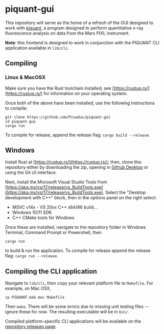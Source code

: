 # piquant-gui

This repository will serve as the home of a refresh of the GUI designed to work with [piquant](https://github.com/pixlise/piquant), a program designed to perform quantitative x-ray fluorescence analysis on data from the Mars PIXL instrument. 

**Note**: this frontend is designed to work in conjunction with the PIQUANT CLI application available in `lib/cli`. 

## Compiling

### Linux & MacOSX

Make sure you have the Rust toolchain installed; see [https://rustup.rs/](https://rustup.rs/) for information on your operating system. 

Once both of the above have been installed, use the following instructions to compile:

```
git clone https://github.com/Pixadus/piquant-gui
cd piquant-gui
cargo run
```

To compile for release, append the release flag: `cargo build --release`. 

## Windows

Install Rust at [https://rustup.rs/](https://rustup.rs/); then, clone this repository either by downloading the zip, opening in [Github Desktop](https://desktop.github.com/download/) or using the Git cli interface.

Next, install the Microsoft Visual Studio Tools from [https://aka.ms/vs/17/release/vs_BuildTools.exe](https://aka.ms/vs/17/release/vs_BuildTools.exe). Select the "Desktop development with C++" block, then in the options panel on the right select:

- MSVC v14x - VS 20xx C++ x64/86 build...
- Windows 10/11 SDK
- C++ CMake tools for Windows

Once these are installed, navigate to the repository folder in Windows Terminal, Command Prompt or Powershell, then

```
cargo run
```

to build & run the application. To compile for release append the release flag: `cargo run --release`. 

## Compiling the CLI application

Navigate to `lib/cli`, then copy your relevant platform file to `Makefile`. For example, on Mac OSX,

```
cp PIQUANT.mak.mac Makefile
```

Then `make`. There will be some errors due to missing unit testing files -- ignore these for now. The resulting executable will be in `bin/`. 

Compiled platform-specific CLI applications will be available on the [repository releases page](https://github.com/Pixadus/piquant-gui/releases). 